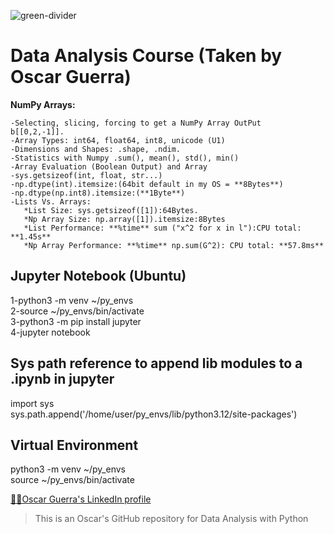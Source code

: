 ![green-divider](https://user-images.githubusercontent.com/7065401/52071924-c003ad80-2562-11e9-8297-1c6595f8a7ff.png)

# Data Analysis Course (Taken by Oscar Guerra) 

**NumPy Arrays:**  

    -Selecting, slicing, forcing to get a NumPy Array OutPut
    b[[0,2,-1]].  
    -Array Types: int64, float64, int8, unicode (U1)  
    -Dimensions and Shapes: .shape, .ndim.  
    -Statistics with Numpy .sum(), mean(), std(), min()  
    -Array Evaluation (Boolean Output) and Array  
    -sys.getsizeof(int, float, str...)  
    -np.dtype(int).itemsize:(64bit default in my OS = **8Bytes**)  
    -np.dtype(np.int8).itemsize:(**1Byte**)  
    -Lists Vs. Arrays: 
       *List Size: sys.getsizeof([1]):64Bytes.  
       *Np Array Size: np.array([1]).itemsize:8Bytes  
       *List Performance: **%time** sum ("x^2 for x in l"):CPU total: **1.45s**  
       *Np Array Performance: **%time** np.sum(G^2): CPU total: **57.8ms**  
       
## Jupyter Notebook (Ubuntu)

1-python3 -m venv ~/py_envs  
2-source ~/py_envs/bin/activate  
3-python3 -m pip install jupyter  
4-jupyter notebook  

## Sys path reference to append lib modules to a .ipynb in jupyter 

import sys  
sys.path.append('/home/user/py_envs/lib/python3.12/site-packages')  

## Virtual Environment
python3 -m venv ~/py_envs  
source ~/py_envs/bin/activate  


[👨‍💼Oscar Guerra's LinkedIn profile](https://ve.linkedin.com/in/oscar-luis-guerra-mata-482914a2)

>This is an Oscar's GitHub repository for Data Analysis with Python








